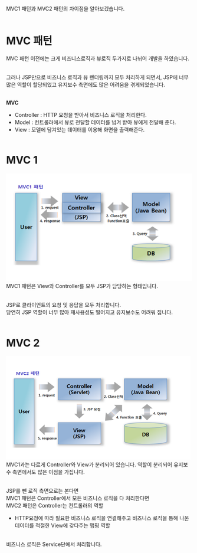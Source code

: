 MVC1 패턴과 MVC2 패턴의 차이점을 알아보겠습니다.  
<br>

# MVC 패턴
MVC 패턴 이전에는 크게 비즈니스로직과 뷰로직 두가지로 나뉘어 개발을 하였습니다.  
<br>

그러나 JSP만으로 비즈니스 로직과 뷰 렌더링까지 모두 처리하게 되면서, JSP에 너무 많은 역할이 할당되었고 유지보수 측면에도 많은 어려움을 겪게되었습니다.  
<br>

**MVC**
* Controller : HTTP 요청을 받아서 비즈니스 로직을 처리한다.
* Model : 컨트롤러에서 뷰로 전달할 데이터를 넘겨 받아 뷰에게 전달해 준다.
* View : 모델에 담겨있는 데이터를 이용해 화면을 출력해준다.
<br><br>

# MVC 1
![MVC1](../Img/mvc1.png)
MVC1 패턴은 View와 Controller를 모두 JSP가 담당하는 형태입니다.  
<br>

JSP로 클라이언트의 요청 및 응답을 모두 처리합니다.  
당연히 JSP 역할이 너무 많아 재사용성도 떨어지고 유지보수도 어려워 집니다.  
<br>

# MVC 2
![MVC2](../Img/mvc2.png)
MVC1과는 다르게 Controller와 View가 분리되어 있습니다.
역할이 분리되어 유지보수 측면에서도 많은 이점을 가집니다.
<br><br>

JSP를 뺀 로직 측면으로는 본다면  
MVC1 패턴은 Controller에서 모든 비즈니스 로직을 다 처리한다면  
MVC2 패턴은 Controller는 컨트롤러의 역할  
* HTTP요청에 따라 필요한 비즈니스 로직을 연결해주고 비즈니스 로직을 통해 나온 데이터를 적절한 View에 갖다주는 맵핑 역할  

<br>
비즈니스 로직은 Service단에서 처리합니다.


